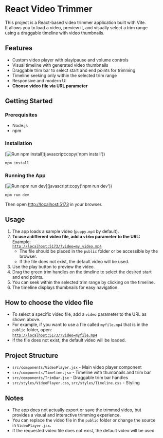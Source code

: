 # React Video Trimmer

This project is a React-based video trimmer application built with Vite.  
It allows you to load a video, preview it, and visually select a trim range using a draggable timeline with video thumbnails.

## Features

- Custom video player with play/pause and volume controls
- Visual timeline with generated video thumbnails
- Draggable trim bar to select start and end points for trimming
- Timeline seeking only within the selected trim range
- Responsive and modern UI
- **Choose video file via URL parameter**

## Getting Started

### Prerequisites

- Node.js 
- npm

### Installation

[![Run npm install](https://img.shields.io/badge/Run-npm%20install-blue?logo=npm)](javascript:copy('npm install'))
```bash
npm install
```

### Running the App

[![Run npm run dev](https://img.shields.io/badge/Run-npm%20run%20dev-blue?logo=npm)](javascript:copy('npm run dev'))
```bash
npm run dev
```

Then open [http://localhost:5173](http://localhost:5173) in your browser.

## Usage

1. The app loads a sample video (`puppy.mp4` by default).
2. **To use a different video file, add a `video` parameter to the URL:**  
   Example:  
   [`http://localhost:5173/?video=my_video.mp4`](http://localhost:5173/?video=my_video.mp4)
   - The file should be placed in the `public` folder or be accessible by the browser.
   - If the file does not exist, the default video will be used.
3. Use the play button to preview the video.
4. Drag the green trim handles on the timeline to select the desired start and end points.
5. You can seek within the selected trim range by clicking on the timeline.
6. The timeline displays thumbnails for easy navigation.

## How to choose the video file

- To select a specific video file, add a `video` parameter to the URL as shown above.
- For example, if you want to use a file called `myfile.mp4` that is in the `public` folder, open:  
  [`http://localhost:5173/?video=myfile.mp4`](http://localhost:5173/?video=myfile.mp4)
- If the file does not exist, the default video will be loaded.

## Project Structure

- `src/components/VideoPlayer.jsx` - Main video player component
- `src/components/Timeline.jsx` - Timeline with thumbnails and trim bar
- `src/components/TrimBar.jsx` - Draggable trim bar handles
- `src/styles/VideoPlayer.css`, `src/styles/Timeline.css` - Styling

## Notes

- The app does not actually export or save the trimmed video, but provides a visual and interactive trimming experience.
- You can replace the video file in the `public` folder or change the source in `VideoPlayer.jsx`.
- If the requested video file does not exist, the default video will be used.



